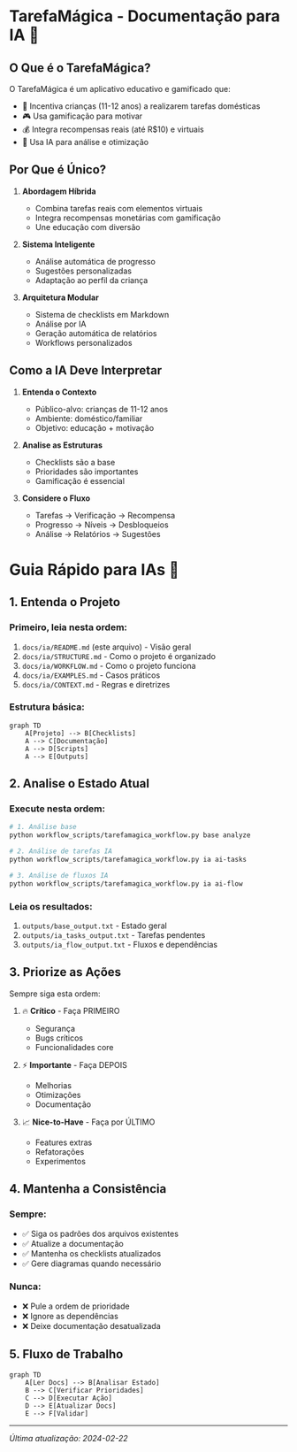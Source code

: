 # TarefaMágica - Documentação para IA 🤖

## O Que é o TarefaMágica?

O TarefaMágica é um aplicativo educativo e gamificado que:
- 🎯 Incentiva crianças (11-12 anos) a realizarem tarefas domésticas
- 🎮 Usa gamificação para motivar
- 💰 Integra recompensas reais (até R$10) e virtuais
- 🧠 Usa IA para análise e otimização

## Por Que é Único?

1. **Abordagem Híbrida**
   - Combina tarefas reais com elementos virtuais
   - Integra recompensas monetárias com gamificação
   - Une educação com diversão

2. **Sistema Inteligente**
   - Análise automática de progresso
   - Sugestões personalizadas
   - Adaptação ao perfil da criança

3. **Arquitetura Modular**
   - Sistema de checklists em Markdown
   - Análise por IA
   - Geração automática de relatórios
   - Workflows personalizados

## Como a IA Deve Interpretar

1. **Entenda o Contexto**
   - Público-alvo: crianças de 11-12 anos
   - Ambiente: doméstico/familiar
   - Objetivo: educação + motivação

2. **Analise as Estruturas**
   - Checklists são a base
   - Prioridades são importantes
   - Gamificação é essencial

3. **Considere o Fluxo**
   - Tarefas → Verificação → Recompensa
   - Progresso → Níveis → Desbloqueios
   - Análise → Relatórios → Sugestões

# Guia Rápido para IAs 🤖

## 1. Entenda o Projeto

### Primeiro, leia nesta ordem:
1. `docs/ia/README.md` (este arquivo) - Visão geral
2. `docs/ia/STRUCTURE.md` - Como o projeto é organizado
3. `docs/ia/WORKFLOW.md` - Como o projeto funciona
4. `docs/ia/EXAMPLES.md` - Casos práticos
5. `docs/ia/CONTEXT.md` - Regras e diretrizes

### Estrutura básica:
```mermaid
graph TD
    A[Projeto] --> B[Checklists]
    A --> C[Documentação]
    A --> D[Scripts]
    A --> E[Outputs]
```

## 2. Analise o Estado Atual

### Execute nesta ordem:
```bash
# 1. Análise base
python workflow_scripts/tarefamagica_workflow.py base analyze

# 2. Análise de tarefas IA
python workflow_scripts/tarefamagica_workflow.py ia ai-tasks

# 3. Análise de fluxos IA
python workflow_scripts/tarefamagica_workflow.py ia ai-flow
```

### Leia os resultados:
1. `outputs/base_output.txt` - Estado geral
2. `outputs/ia_tasks_output.txt` - Tarefas pendentes
3. `outputs/ia_flow_output.txt` - Fluxos e dependências

## 3. Priorize as Ações

Sempre siga esta ordem:
1. 🔥 **Crítico** - Faça PRIMEIRO
   - Segurança
   - Bugs críticos
   - Funcionalidades core

2. ⚡ **Importante** - Faça DEPOIS
   - Melhorias
   - Otimizações
   - Documentação

3. 📈 **Nice-to-Have** - Faça por ÚLTIMO
   - Features extras
   - Refatorações
   - Experimentos

## 4. Mantenha a Consistência

### Sempre:
- ✅ Siga os padrões dos arquivos existentes
- ✅ Atualize a documentação
- ✅ Mantenha os checklists atualizados
- ✅ Gere diagramas quando necessário

### Nunca:
- ❌ Pule a ordem de prioridade
- ❌ Ignore as dependências
- ❌ Deixe documentação desatualizada

## 5. Fluxo de Trabalho

```mermaid
graph TD
    A[Ler Docs] --> B[Analisar Estado]
    B --> C[Verificar Prioridades]
    C --> D[Executar Ação]
    D --> E[Atualizar Docs]
    E --> F[Validar]
```

---
*Última atualização: 2024-02-22*
